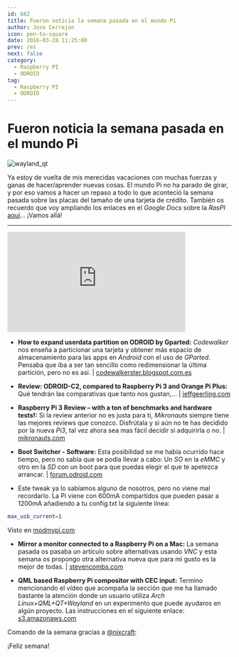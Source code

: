 ```yaml
---
id: 682
title: Fueron noticia la semana pasada en el mundo Pi
author: Jose Cerrejon
icon: pen-to-square
date: 2016-03-28 11:25:00
prev: /es
next: false
category:
  - Raspberry PI
  - ODROID
tag:
  - Raspberry PI
  - ODROID
---
```


# Fueron noticia la semana pasada en el mundo Pi

![wayland_qt](/images/2016/03/wayland_qt.png)

Ya estoy de vuelta de mis merecidas vacaciones con muchas fuerzas y ganas de hacer/aprender nuevas cosas. El mundo Pi no ha parado de girar, y por eso vamos a hacer un repaso a todo lo que aconteció la semana pasada sobre las placas del tamaño de una tarjeta de crédito. También os recuerdo que voy ampliando los enlaces en el *Google Docs* sobre la *RasPI* [aquí](http://goo.gl/Iwhbq)... ¡Vamos allá!

- - -
<iframe width="400" height="225" src="https://www.youtube.com/embed/tqwxOZwZXd8?rel=0&amp;showinfo=0" frameborder="0" allowfullscreen></iframe>

* **How to expand userdata partition on ODROID by Gparted:** *Codewalker* nos enseña a particionar una tarjeta y obtener más espacio de almacenamiento para las apps en *Android* con el uso de *GParted*. Pensaba que iba a ser tan sencillo como redimensionar la última partición, pero no es así. | [codewalkerster.blogspot.com.es](http://codewalkerster.blogspot.com.es/2016/03/how-to-expand-userdata-partition-on.html)

* **Review: ODROID-C2, compared to Raspberry Pi 3 and Orange Pi Plus:** Qué tendrán las comparativas que tanto nos gustan,...  | [jeffgeerling.com](http://www.jeffgeerling.com/blog/2016/review-odroid-c2-compared-raspberry-pi-3-and-orange-pi-plus)

* **Raspberry Pi 3 Review – with a ton of benchmarks and hardware tests!:** Si la review anterior no es justa para tí, *Mikronauts* siempre tiene las mejores reviews que conozco. Disfrútala y si aún no te has decidido por la nueva *Pi3*, tal vez ahora sea mas fácil decidir si adquirirla o no. | [mikronauts.com](http://www.mikronauts.com/2016/03/27/raspberry-pi-3-review-with-a-ton-of-benchmarks-hardware-tests/)

* **Boot Switcher - Software:** Esta posibilidad se me había ocurrido hace tiempo, pero no sabía que se podía llevar a cabo: Un *SO* en la *eMMC* y otro en la *SD* con un boot para que puedas elegir el que te apetezca arrancar. | [forum.odroid.com](http://forum.odroid.com/viewtopic.php?f=136&t=20002)

* Este tweak ya lo sabíamos alguno de nosotros, pero no viene mal recordarlo. La Pi viene con 600mA compartidos que pueden pasar a 1200mA añadiendo a tu config.txt la siguiente línea:

```bash
max_usb_current=1
```

Visto en [modmypi.com](http://www.modmypi.com/blog/boost-usb-current)

* **Mirror a monitor connected to a Raspberry Pi on a Mac:** La semana pasada os pasaba un artículo sobre alternativas usando *VNC* y esta semana os propongo otra alternativa nueva que para mi gusto es la mejor de todas. | [stevencombs.com](http://www.stevencombs.com/raspberrypi/2016/03/24/mirror-raspi-monitor-on-mac.html)

* **QML based Raspberry Pi compositor with CEC input:** Termino mencionando el vídeo que acompaña la sección que me ha llamado bastante la atención donde un usuario utiliza *Arch Linux+QML+QT+Wayland* en un experimento que puede ayudaros en algún proyecto. Las instrucciones en el siguiente enlace:  [s3.amazonaws.com](https://s3.amazonaws.com/spuddrepo/arch/arch_instructions.html)

Comando de la semana gracias a [@nixcraft](https://twitter.com/nixcraft/):




¡Feliz semana!